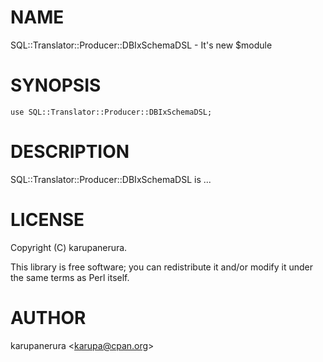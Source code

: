# NAME

SQL::Translator::Producer::DBIxSchemaDSL - It's new $module

# SYNOPSIS

    use SQL::Translator::Producer::DBIxSchemaDSL;

# DESCRIPTION

SQL::Translator::Producer::DBIxSchemaDSL is ...

# LICENSE

Copyright (C) karupanerura.

This library is free software; you can redistribute it and/or modify
it under the same terms as Perl itself.

# AUTHOR

karupanerura &lt;karupa@cpan.org>
